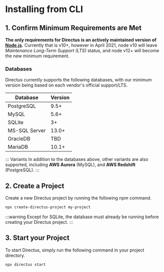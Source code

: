 # Installing from CLI

## 1. Confirm Minimum Requirements are Met

**The only requirements for Directus is an actively maintained version of [Node.js](https://nodejs.org/en/about/releases/).** Currently that is v10+, however in April 2021, node v10 will leave _Maintenance Long-Term Support (LTS)_ status, and node v12+ will become the new minimum requirement.

### Databases

Directus currently supports the following databases, with our minimum version being based on each vendor's official support/LTS.

| Database      | Version |
| ------------- | ------- |
| PostgreSQL    | 9.5+    |
| MySQL         | 5.6+    |
| SQLite        | 3+      |
| MS-SQL Server | 13.0+   |
| OracleDB      | TBD     |
| MariaDB       | 10.1+   |

::: Variants
In addition to the databases above, other variants are also supported, including **AWS Aurora** (MySQL), and **AWS Redshift** (PostgreSQL).
:::

## 2. Create a Project

Create a new Directus project by running the following npm command.

```bash
npx create-directus-project my-project
```

:::warning
Except for SQLite, the database must already be running before creating your Directus project.
:::

## 3. Start your Project

To start Directus, simply run the following command in your project directory.

```bash
npx directus start
```
